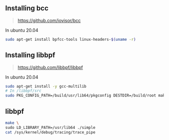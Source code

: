 ## Installing bcc
> https://github.com/iovisor/bcc

In ubuntu 20.04
```bash
sudo apt-get install bpfcc-tools linux-headers-$(uname -r)
```

## Installing libbpf
> https://github.com/libbpf/libbpf

In ubuntu 20.04
```bash
sudo apt-get install -y gcc-multilib
# In /libbpf/src
sudo PKG_CONFIG_PATH=/build/usr/lib64/pkgconfig DESTDIR=/build/root make install
```

## libbpf
```bash
make \
sudo LD_LIBRARY_PATH=/usr/lib64 ./simple
cat /sys/kernel/debug/tracing/trace_pipe
```
